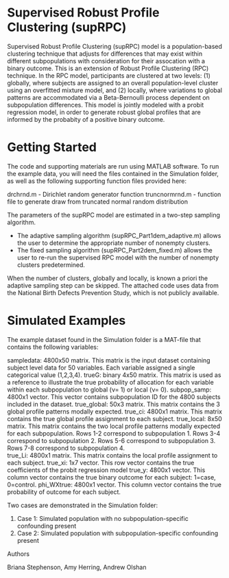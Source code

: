 # Supervised Robust Profile Clustering (supRPC)

Supervised Robust Profile Clustering (supRPC) model is a population-based clustering technique that adjusts for differences that may exist within different subpopulations with consideration for their assocation with a binary outcome. This is an extension of Robust Profile Clustering (RPC) technique. In the RPC model, participants are clustered at two levels: (1) globally, where subjects are assigned to an overall population-level cluster using an overfitted mixture model, and (2) locally, where variations to global patterns are accommodated via a Beta-Bernoulli process dependent on subpopulation differences. This model is jointly modeled with a probit regression model, in order to generate robust global profiles that are informed by the probabity of a positive binary outcome. 


# Getting Started

The code and supporting materials are run using MATLAB software. To run the example data, you will need the files contained in the Simulation folder, as well as the following supporting function files provided here:

drchrnd.m - Dirichlet random generator function
truncnormrnd.m - function file to generate draw from truncated normal random distribution

The parameters of the supRPC model are estimated in a two-step sampling algorithm. 
* The adaptive sampling algorithm (supRPC_Part1dem_adaptive.m) allows the user to determine the appropriate number of nonempty clusters. 
* The fixed sampling algorithm (supRPC_Part2dem_fixed.m) allows the user to re-run the supervised RPC model with the number of nonempty clusters predetermined. 

When the number of clusters, globally and locally, is known a priori the adaptive sampling step can be skipped. The attached code uses data from the National Birth Defects Prevention Study, which is not publicly available. 


# Simulated Examples
The example dataset found in the Simulation folder is a MAT-file that contains the following variables:

sampledata: 4800x50 matrix. This matrix is the input dataset containing subject level data for 50 variables. Each variable assigned a single categorical value (1,2,3,4).
trueG: binary 4x50 matrix. This matrix is used as a reference to illustrate the true probability of allocation for each variable within each subpopulation to global (ν= 1) or local (ν= 0).
subpop_samp: 4800x1 vector. This vector contains subpopulation ID for the 4800 subjects included in the dataset.
true_global: 50x3 matrix. This matrix contains the 3 global profile patterns modally expected. 
true_ci: 4800x1 matrix. This matrix contains the true global profile assignment to each subject.
true_local: 8x50 matrix. This matrix contains the two local profile patterns modally expected for each subpopulation. Rows 1-2 correspond to subpopulation 1. Rows 3-4 correspond to subpopulation 2. Rows 5-6 correspond to subpopulation 3. Rows 7-8 correspond to subpopulation 4.  
true_Li: 4800x1 matrix. This matrix contains the local profile assignment to each subject.
true_xi: 1x7 vector. This row vector contains the true coefficients of the probit regression model
true_y: 4800x1 vector. This column vector contains the true binary outcome for each subject: 1=case, 0=control.
phi_WXtrue: 4800x1 vector. This column vector contains the true probability of outcome for each subject.

Two cases are demonstrated in the Simulation folder:
1. Case 1: Simulated population with no subpopulation-specific confounding present
2. Case 2: Simulated population with subpopulation-specific confounding present

Authors

Briana Stephenson, Amy Herring, Andrew Olshan
